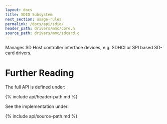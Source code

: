 ```yaml
---
layout: docs
title: SDIO Subsystem
next_section: usage-rules
permalink: /docs/api/sdio/
header_path: drivers/mmc/core.h
source_path: drivers/mmc/sdcard.c
---
```


Manages SD Host controller interface devices, e.g. SDHCI or SPI based SD-card drivers.


# Further Reading

The full API is defined under:

{% include api/header-path.md %}

See the implementation under:

{% include api/source-path.md %}
